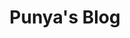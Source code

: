 ---
layout: 		portfolio
title:  		"Punya's Blog"
impact: 		""
description: 	""
modified:   	2015-08-31
tags: 			[punya1, blog, personal]
comments: 		false
categories: 	portfolio
link:			http://punya.com.np
image:
  thumb: portfolio/thumbnails/punya.png
  feature: portfolio/punya/feature-img.jpg
  screenshot: portfolio/punya/img-1.png
---